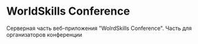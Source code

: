 # WorldSkills Conference
Серверная часть веб-приложения "WolrdSkills Conference". Часть для организаторов конференции 
